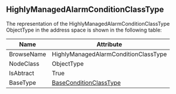 <!-- objecttype -->
## HighlyManagedAlarmConditionClassType
  
The representation of the HighlyManagedAlarmConditionClassType ObjectType in the address space is shown in the following table:  

|Name|Attribute|
|---|---|
|BrowseName|HighlyManagedAlarmConditionClassType|
|NodeClass|ObjectType|
|IsAbtract|True|
|BaseType|[BaseConditionClassType](../../../Part9/ObjectTypes/BaseConditionClassType/readme.md)|

